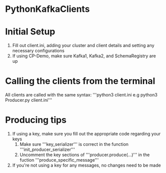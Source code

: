 # PythonKafkaClients

# Initial Setup
1. Fill out client.ini, adding your cluster and client details and setting any necessary configurations
2. If using CP-Demo, make sure Kafka1, Kafka2, and SchemaRegistry are up

# Calling the clients from the terminal

All clients are called with the same syntax:
    '''python3 <filename> client.ini
       e.g python3 Producer.py client.ini'''

# Producing tips

1. If using a key, make sure you fill out the appropriate code regarding your keys
    1. Make sure '''key_serializer''' is correct in the function '''init_producer_serializer'''
    2. Uncomment the key sections of '''producer.produce(...)''' in the fuction '''produce_specific_message'''
3. If you're not using a key for any messages, no changes need to be made 

